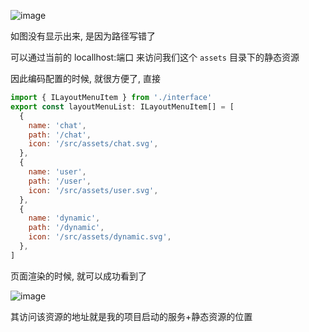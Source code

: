 ![image](https://github.com/user-attachments/assets/9b009147-cd75-441e-a8b9-ff1a7ae6bf51)

如图没有显示出来, 是因为路径写错了

可以通过当前的 locallhost:端口 来访问我们这个 `assets` 目录下的静态资源

因此编码配置的时候, 就很方便了, 直接

```js
import { ILayoutMenuItem } from './interface'
export const layoutMenuList: ILayoutMenuItem[] = [
  {
    name: 'chat',
    path: '/chat',
    icon: '/src/assets/chat.svg',
  },
  {
    name: 'user',
    path: '/user',
    icon: '/src/assets/user.svg',
  },
  {
    name: 'dynamic',
    path: '/dynamic',
    icon: '/src/assets/dynamic.svg',
  },
]
```

页面渲染的时候, 就可以成功看到了

![image](https://github.com/user-attachments/assets/1f3dded7-a0f8-4865-b870-5517ca52f1cc)

其访问该资源的地址就是我的项目启动的服务+静态资源的位置
